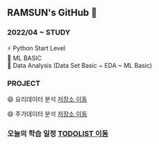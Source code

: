 ## RAMSUN's GitHub 👋

### 2022/04 ~ STUDY
⚡ Python Start Level <br>
🔭 ML BASIC <br>
🌱 Data Analysis (Data Set Basic ~ EDA ~ ML Basic) <br>

### PROJECT
😄 요리데이터 분석 [저장소 이동](https://github.com/c920720a/c920720a/blob/fae8a2f523faac05d99d7e33e475cfc7b6d3fd99/20220506_%EB%B9%8C%EB%93%9C%EC%97%85.pdf) <br>
 
😄 주가데이터 분석 [저장소 이동](https://github.com/c920720a/c920720a/blob/fae8a2f523faac05d99d7e33e475cfc7b6d3fd99/20220529_%EC%A3%BC%EC%8B%9D%EC%98%88%EC%B8%A1%EB%AA%A8%EB%8D%B8.pdf) <br>
  
### 오늘의 학습 일정 [TODOLIST 이동](https://github.com/c920720a/TODO-TodaySchedule-) <br>
